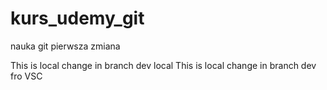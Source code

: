 # kurs_udemy_git
nauka git
pierwsza zmiana

This is local change in branch dev local
This is local change in branch dev fro VSC